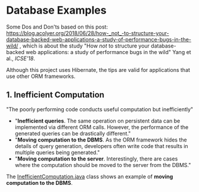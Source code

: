 # Database Examples

Some Dos and Don'ts based on this post: https://blog.acolyer.org/2018/06/28/how-_not_-to-structure-your-database-backed-web-applications-a-study-of-performance-bugs-in-the-wild/ ,
which is about the study "How _not_ to structure your database-backed web applications: a study of performance bugs in the wild" Yang et al., _ICSE'18_.

Although this project uses Hibernate, the tips are valid for applications that use other ORM frameworks.

## 1. Inefficient Computation

"The poorly performing code conducts useful computation but inefficiently"

- "**Inefficient queries**. The same operation on persistent data can
be implemented via different ORM calls. However, the performance
of the generated queries can be drastically different."
- "**Moving computation to the DBMS**. As the ORM framework
hides the details of query generation, developers often write code
that results in multiple queries being generated."
- "**Moving computation to the server**. Interestingly, there are
cases where the computation should be moved to the server from
the DBMS."

The [InefficientComputation.java](src/main/java/com/matruskan/databaseexamples/InefficientComputation.java)
class shows an example of **moving computation to the DBMS**.

